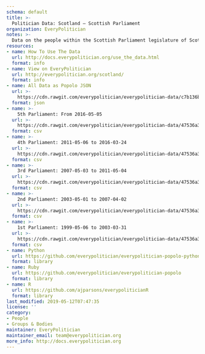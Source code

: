 ```yaml
---
schema: default
title: >-
  Politician Data: Scotland — Scottish Parliament
organization: EveryPolitician
notes: >-
  Data on the people within the Scottish Parliament legislature of Scotland.
resources:
- name: How To Use The Data
  url: http://docs.everypolitician.org/use_the_data.html
  format: info
- name: View on EveryPolitician
  url: http://everypolitician.org/scotland/
  format: info
- name: All Data as Popolo JSON
  url: >-
    https://cdn.rawgit.com/everypolitician/everypolitician-data/c7b136b8dcc3fc6694457901952716d6c89b9e0e/data/Scotland/Parliament/ep-popolo-v1.0.json
  format: json
- name: >-
    5th Parliament: From 2016-05-05
  url: >-
    https://cdn.rawgit.com/everypolitician/everypolitician-data/47536a3bf066c29fc3032205c2db354663c548d0/data/Scotland/Parliament/term-5.csv
  format: csv
- name: >-
    4th Parliament: 2011-05-06 to 2016-03-24
  url: >-
    https://cdn.rawgit.com/everypolitician/everypolitician-data/47536a3bf066c29fc3032205c2db354663c548d0/data/Scotland/Parliament/term-4.csv
  format: csv
- name: >-
    3rd Parliament: 2007-05-03 to 2011-05-04
  url: >-
    https://cdn.rawgit.com/everypolitician/everypolitician-data/47536a3bf066c29fc3032205c2db354663c548d0/data/Scotland/Parliament/term-3.csv
  format: csv
- name: >-
    2nd Parliament: 2003-05-01 to 2007-04-02
  url: >-
    https://cdn.rawgit.com/everypolitician/everypolitician-data/47536a3bf066c29fc3032205c2db354663c548d0/data/Scotland/Parliament/term-2.csv
  format: csv
- name: >-
    1st Parliament: 1999-05-06 to 2003-03-31
  url: >-
    https://cdn.rawgit.com/everypolitician/everypolitician-data/47536a3bf066c29fc3032205c2db354663c548d0/data/Scotland/Parliament/term-1.csv
  format: csv
- name: Python
  url: https://github.com/everypolitician/everypolitician-popolo-python
  format: library
- name: Ruby
  url: https://github.com/everypolitician/everypolitician-popolo
  format: library
- name: R
  url: https://github.com/ajparsons/everypoliticianR
  format: library
last_modified: 2019-05-12T07:47:35
license: ''
category:
- People
- Groups & Bodies
maintainer: EveryPolitician
maintainer_email: team@everypolitician.org
more_info: http://docs.everypolitician.org
---
```


